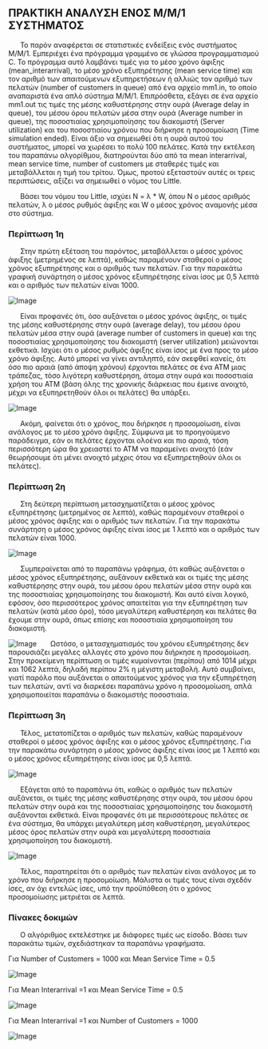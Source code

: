 ## ΠΡΑΚΤΙΚΗ  ΑΝΑΛΥΣΗ  ΕΝΟΣ  Μ/Μ/1  ΣΥΣΤΗΜΑΤΟΣ

&nbsp; &nbsp; &nbsp; Το παρόν αναφέρεται σε στατιστικές ενδείξεις ενός συστήματος M/M/1. Εμπεριέχει ένα πρόγραμμα γραμμένο σε γλώσσα προγραμματισμού C. Το πρόγραμμα αυτό λαμβάνει τιμές για το μέσο χρόνο άφιξης (mean_interarrival), το μέσο χρόνο εξυπηρέτησης (mean service time) και τον αριθμό των απαιτούμενων εξυπηρετήσεων ή αλλιώς τον αριθμό των πελατών (number of customers in queue) από ένα αρχείο mm1.in, το οποίο αναπαριστά ένα απλό σύστημα M/M/1. Επιπρόσθετα, εξάγει σε ένα αρχείο mm1.out τις τιμές της μέσης καθυστέρησης στην ουρά (Average delay in queue), του μέσου όρου πελατών μέσα στην ουρά (Average number in queue), της ποσοστιαίας χρησιμοποίησης του διακομιστή (Server utilization) και του ποσοστιαίου χρόνου που διήρκησε η προσομοίωση (Time simulation ended). Είναι άξιο να σημειωθεί ότι η ουρά αυτού του συστήματος, μπορεί να χωρέσει το πολύ 100 πελάτες. Κατά την εκτέλεση του παραπάνω αλγορίθμου, διατηρούνται δύο από τα mean interarrival, mean service time, number of customers με σταθερές τιμές και μεταβάλλεται η τιμή του τρίτου. Όμως, προτού εξεταστούν αυτές οι τρεις περιπτώσεις, αξίζει να σημειωθεί ο νόμος του Little.

&nbsp; &nbsp; &nbsp; Βάσει του νόμου του Little, ισχύει  N  =  λ * W, όπου N ο μέσος αριθμός πελατών, λ ο μέσος ρυθμός άφιξης και W ο μέσος χρόνος αναμονής μέσα στο σύστημα.  

### Περίπτωση 1η 

&nbsp; &nbsp; &nbsp; Στην πρώτη εξέταση του παρόντος, μεταβάλλεται ο μέσος χρόνος άφιξης (μετρημένος σε λεπτά), καθώς παραμένουν σταθεροί ο μέσος χρόνος εξυπηρέτησης και ο αριθμός των πελατών. Για την παρακάτω γραφική συνάρτηση ο μέσος χρόνος εξυπηρέτησης είναι ίσος με 0,5 λεπτά και ο αριθμός των πελατών είναι 1000.

![Image](images/image001.gif)

&nbsp; &nbsp; &nbsp; Είναι προφανές ότι, όσο αυξάνεται ο μέσος χρόνος άφιξης, οι τιμές της μέσης καθυστέρησης στην ουρά (average delay), του μέσου όρου πελατών μέσα στην ουρά (average number of customers in queue) και της ποσοστιαίας χρησιμοποίησης του διακομιστή (server utilization) μειώνονται εκθετικά. Ισχύει ότι ο μέσος ρυθμός άφιξης είναι ίσος με ένα προς το μέσο χρόνο άφιξης. Αυτό μπορεί να γίνει αντιληπτό, εάν σκεφθεί κανείς, ότι όσο πιο αραιά (από άποψη χρόνου) έρχονται πελάτες σε ένα ATM μιας τράπεζας, τόσο λιγότερη καθυστέρηση, άτομα στην ουρά και ποσοστιαία χρήση του ATM (βάση όλης της χρονικής διάρκειας που έμεινε ανοιχτό, μέχρι να εξυπηρετηθούν όλοι οι πελάτες) θα υπάρξει.

![Image](images/image002.gif)

&nbsp; &nbsp; &nbsp; Ακόμη, φαίνεται ότι ο χρόνος, που διήρκησε η προσομοίωση, είναι ανάλογος με το μέσο χρόνο άφιξης. Σύμφωνα με το προηγούμενο παράδειγμα, εάν οι πελάτες έρχονται ολοένα και πιο αραιά, τόση περισσότερη ώρα θα χρειαστεί το ATM να παραμείνει ανοιχτό (εάν θεωρήσουμε ότι μένει ανοιχτό μέχρις ότου να εξυπηρετηθούν όλοι οι πελάτες).
 

### Περίπτωση 2η 

&nbsp; &nbsp; &nbsp; Στη δεύτερη περίπτωση μετασχηματίζεται ο μέσος χρόνος εξυπηρέτησης (μετρημένος σε λεπτά), καθώς παραμένουν σταθεροί ο μέσος χρόνος άφιξης και ο αριθμός των πελατών. Για την παρακάτω συνάρτηση ο μέσος χρόνος άφιξης είναι ίσος με 1 λεπτό και ο αριθμός των πελατών είναι 1000.
 
![Image](images/image003.gif)

&nbsp; &nbsp; &nbsp; Συμπεραίνεται από το παραπάνω γράφημα, ότι καθώς αυξάνεται ο μέσος χρόνος εξυπηρέτησης, αυξάνουν εκθετικά και οι τιμές της μέσης καθυστέρησης στην ουρά, του μέσου όρου πελατών μέσα στην ουρά και της ποσοστιαίας χρησιμοποίησης του διακομιστή. Και αυτό είναι λογικό, εφόσον, όσο περισσότερος χρόνος απαιτείται για την εξυπηρέτηση των πελατών (κατά μέσο όρο), τόσο μεγαλύτερη καθυστέρηση και πελάτες θα έχουμε στην ουρά, όπως επίσης και ποσοστιαία χρησιμοποίηση του διακομιστή.

 ![Image](images/image004.gif)
&nbsp; &nbsp; &nbsp; Ωστόσο, ο μετασχηματισμός του χρόνου εξυπηρέτησης δεν παρουσιάζει μεγάλες αλλαγές στο χρόνο που διήρκησε η προσομοίωση. Στην προκείμενη περίπτωση οι τιμές κυμαίνονται (περίπου) από 1014 μέχρι και 1062 λεπτά, δηλαδή περίπου 2% η μέγιστη μεταβολή. Αυτό συμβαίνει, γιατί παρόλο που αυξάνεται ο απαιτούμενος χρόνος για την εξυπηρέτηση των πελατών, αντί να διαρκέσει παραπάνω χρόνο η προσομοίωση, απλά χρησιμοποιείται παραπάνω ο διακομιστής ποσοστιαία. 
 

### Περίπτωση 3η 


&nbsp; &nbsp; &nbsp; Τέλος, μετατοπίζεται ο αριθμός των πελατών, καθώς παραμένουν σταθεροί ο μέσος χρόνος άφιξης και ο μέσος χρόνος εξυπηρέτησης. Για την παρακάτω συνάρτηση ο μέσος χρόνος άφιξης είναι ίσος με 1 λεπτό και ο μέσος χρόνος εξυπηρέτησης είναι ίσος με 0,5 λεπτά.

![Image](images/image005.gif)

&nbsp; &nbsp; &nbsp; Εξάγεται από το παραπάνω ότι, καθώς ο αριθμός των πελατών αυξάνεται, οι τιμές της μέσης καθυστέρησης στην ουρά, του μέσου όρου πελατών στην ουρά και της ποσοστιαίας χρησιμοποίησης του διακομιστή αυξάνονται εκθετικά. Είναι προφανές ότι με περισσότερους πελάτες σε ένα σύστημα, θα υπάρχει μεγαλύτερη μέση καθυστέρηση, μεγαλύτερος μέσος όρος πελατών στην ουρά και μεγαλύτερη ποσοστιαία χρησιμοποίηση του διακομιστή.

 ![Image](images/image006.gif)

&nbsp; &nbsp; &nbsp; Τέλος, παρατηρείται ότι ο αριθμός των πελατών είναι ανάλογος με το χρόνο που διήρκησε η προσομοίωση. Μάλιστα οι τιμές τους είναι σχεδόν ίσες, αν όχι εντελώς ίσες, υπό την προϋπόθεση ότι ο χρόνος προσομοίωσης μετριέται σε λεπτά.

 

### Πίνακες δοκιμών

&nbsp; &nbsp; &nbsp; Ο αλγόριθμος εκτελέστηκε με διάφορες τιμές ως είσοδο. Βάσει των παρακάτω τιμών, σχεδιάστηκαν τα παραπάνω γραφήματα.


Για Number of Customers = 1000 και Mean Service Time = 0.5

![Image](images/image007.jpg)

Για Mean Interarrival =1 και Mean Service Time = 0.5

![Image](images/image008.jpg)

Για Mean Interarrival =1 και Number of Customers = 1000

 ![Image](images/image009.gif)

